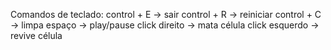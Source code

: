 Comandos de teclado:
control + E     ->  sair
control + R     ->  reiniciar
control + C     ->  limpa
espaço          ->  play/pause
click direito   ->  mata célula
click esquerdo  ->  revive célula
  